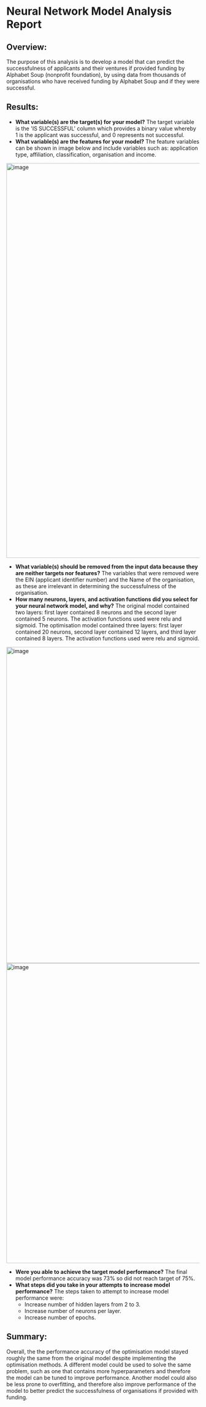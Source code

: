 # Neural Network Model Analysis Report

## Overview:
The purpose of this analysis is to develop a model that can predict the successfulness of applicants and their ventures if provided funding by Alphabet Soup (nonprofit foundation), by using data from thousands of organisations who have received funding by Alphabet Soup and if they were successful.

## Results:
- **What variable(s) are the target(s) for your model?** The target variable is the 'IS SUCCESSFUL' column which provides a binary value whereby 1 is the applicant was successful, and 0 represents not successful.
- **What variable(s) are the features for your model?** The feature variables can be shown in image below and include variables such as: application type, affiliation, classification, organisation and income.
<img width="1029" alt="image" src="https://github.com/rachj14/deep-learning-challenge/assets/151903302/917678eb-0563-411a-a2b5-062bae1def0b">

- **What variable(s) should be removed from the input data because they are neither targets nor features?** The variables that were removed were the EIN (applicant identifier number) and the Name of the organisation, as these are irrelevant in determining the successfulness of the organisation.
- **How many neurons, layers, and activation functions did you select for your neural network model, and why?** The original model contained two layers: first layer contained 8 neurons and the second layer contained 5 neurons. The activation functions used were relu and sigmoid. The optimisation model contained three layers: first layer contained 20 neurons, second layer contained 12 layers, and third layer contained 8 layers. The activation functions used were relu and sigmoid.
<img width="824" alt="image" src="https://github.com/rachj14/deep-learning-challenge/assets/151903302/fd236e7b-a553-4122-86c7-0e9c75cb8a62">
<img width="782" alt="image" src="https://github.com/rachj14/deep-learning-challenge/assets/151903302/f14461fe-a01f-46d5-88a1-d9ac6753e151">

- **Were you able to achieve the target model performance?** The final model performance accuracy was 73% so did not reach target of 75%. 
- **What steps did you take in your attempts to increase model performance?** The steps taken to attempt to increase model performance were:
  - Increase number of hidden layers from 2 to 3.
  - Increase number of neurons per layer.
  - Increase number of epochs.

## Summary:
Overall, the the performance accuracy of the optimisation model stayed roughly the same from the original model despite implementing the optimisation methods. A different model could be used to solve the same problem, such as one that contains more hyperparameters and therefore the model can be tuned to improve performance. Another model could also be less prone to overfitting, and therefore also improve performance of the model to better predict the successfulness of organisations if provided with funding.
